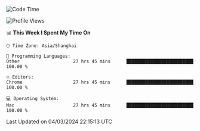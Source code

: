 <!--START_SECTION:waka-->
![Code Time](http://img.shields.io/badge/Code%20Time-1%2C993%20hrs%2048%20mins-blue)

![Profile Views](http://img.shields.io/badge/Profile%20Views-0-blue)

📊 **This Week I Spent My Time On** 

```text
🕑︎ Time Zone: Asia/Shanghai

💬 Programming Languages: 
Other                    27 hrs 45 mins      █████████████████████████   100.00 % 

🔥 Editors: 
Chrome                   27 hrs 45 mins      █████████████████████████   100.00 % 

💻 Operating System: 
Mac                      27 hrs 45 mins      █████████████████████████   100.00 % 
```


 Last Updated on 04/03/2024 22:15:13 UTC
<!--END_SECTION:waka-->